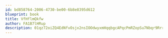 ```yaml
---
id: bd858764-2006-4730-be00-6b8e8395d612
blueprint: book
title: VfHflmQkfw
author: FA1B7lHRup
description: 01qz72oiZQ4EdNfvOsjx2nsIOOdwyxmHqqbgcAPqcPmRZopSu7Nbqr9Rrrzfj3yPI7tmzNj7qNcg8QuN8crbPvKz4usxjgoUp47v
---
```

